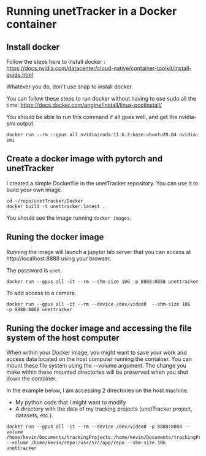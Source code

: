 # Running unetTracker in a Docker container

## Install docker

Follow the steps here to install docker : https://docs.nvidia.com/datacenter/cloud-native/container-toolkit/install-guide.html

Whatever you do, don't use snap to install docker.

You can follow these steps to run docker without having to use sudo all the time: https://docs.docker.com/engine/install/linux-postinstall/

You should be able to run this command if all goes well, and get the nvidia-smi output.

```
docker run --rm --gpus all nvidia/cuda:11.6.2-base-ubuntu20.04 nvidia-smi
```

## Create a docker image with pytorch and unetTracker

I created a simple Dockerfile in the unetTracker repository. You can use it to build your own image.

```
cd ~/repo/unetTracker/Docker
docker build -t unettracker:latest .
```

You should see the image running `docker images`.

## Runing the docker image

Running the image will launch a jupyter lab server that you can access at http://localhost:8888 using your browser.

The password is `unet`.

```
docker run --gpus all -it --rm --shm-size 10G -p 8888:8888 unettracker
```

To add access to a camera.
 
```
docker run --gpus all -it --rm --device /dev/video0  --shm-size 10G   -p 8888:8888 unettracker 
```

## Runing the docker image and accessing the file system of the host computer

When within your Docker image, you might want to save your work and access data located on the host computer running the container. You can mount these file system using the --volume argument. The change you make within these mounted directories will be preserved when you shut down the container.

In the example below, I am accessing 2 directories on the host machine.

* My python code that I might want to modify
* A directory with the data of my tracking projects (unetTracker project, datasets, etc.).

```
docker run --gpus all -it --rm --device /dev/video0 -p 8888:8888 --volume /home/kevin/Documents/trackingProjects:/home/kevin/Documents/trackingProjects --volume /home/kevin/repo:/usr/src/app/repo --shm-size 10G  unettracker
```
